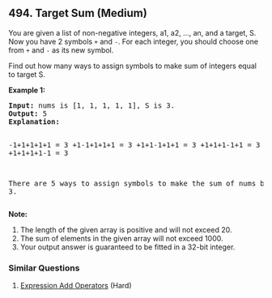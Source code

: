<!--|This file generated by command(leetcode description); DO NOT EDIT.    |-->
<!--+----------------------------------------------------------------------+-->
<!--|@author    Openset <openset.wang@gmail.com>                           |-->
<!--|@link      https://github.com/openset                                 |-->
<!--|@home      https://github.com/openset/leetcode                        |-->
<!--+----------------------------------------------------------------------+-->

## 494. Target Sum (Medium)

<p>
You are given a list of non-negative integers, a1, a2, ..., an, and a target, S. Now you have 2 symbols <code>+</code> and <code>-</code>. For each integer, you should choose one from <code>+</code> and <code>-</code> as its new symbol.
</p> 

<p>Find out how many ways to assign symbols to make sum of integers equal to target S.  
</p>

<p><b>Example 1:</b><br />
<pre>
<b>Input:</b> nums is [1, 1, 1, 1, 1], S is 3. 
<b>Output:</b> 5
<b>Explanation:</b> 

-1+1+1+1+1 = 3
+1-1+1+1+1 = 3
+1+1-1+1+1 = 3
+1+1+1-1+1 = 3
+1+1+1+1-1 = 3

There are 5 ways to assign symbols to make the sum of nums be target 3.
</pre>
</p>

<p><b>Note:</b><br>
<ol>
<li>The length of the given array is positive and will not exceed 20. </li>
<li>The sum of elements in the given array will not exceed 1000.</li>
<li>Your output answer is guaranteed to be fitted in a 32-bit integer.</li>
</ol>
</p>

### Similar Questions
  1. [Expression Add Operators](https://github.com/openset/leetcode/tree/master/solution/expression-add-operators) (Hard)
